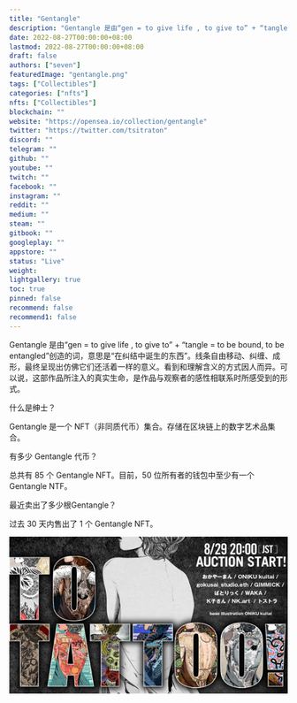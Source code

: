 ```yaml
---
title: "Gentangle"
description: "Gentangle 是由“gen = to give life , to give to” + “tangle = to be bound, to be entangled”创造的词"
date: 2022-08-27T00:00:00+08:00
lastmod: 2022-08-27T00:00:00+08:00
draft: false
authors: ["seven"]
featuredImage: "gentangle.png"
tags: ["Collectibles"]
categories: ["nfts"]
nfts: ["Collectibles"]
blockchain: ""
website: "https://opensea.io/collection/gentangle"
twitter: "https://twitter.com/tsitraton"
discord: ""
telegram: ""
github: ""
youtube: ""
twitch: ""
facebook: ""
instagram: ""
reddit: ""
medium: ""
steam: ""
gitbook: ""
googleplay: ""
appstore: ""
status: "Live"
weight: 
lightgallery: true
toc: true
pinned: false
recommend: false
recommend1: false
---
```

Gentangle 是由“gen = to give life , to give to” + “tangle = to be bound, to be entangled”创造的词，意思是“在纠结中诞生的东西”。线条自由移动、纠缠、成形，最终呈现出仿佛它们还活着一样的意义。看到和理解含义的方式因人而异。可以说，这部作品所注入的真实生命，是作品与观察者的感性相联系时所感受到的形式。

什么是绅士？

Gentangle 是一个 NFT（非同质代币）集合。存储在区块链上的数字艺术品集合。

有多少 Gentangle 代币？

总共有 85 个 Gentangle NFT。目前，50 位所有者的钱包中至少有一个 Gentangle NTF。

最近卖出了多少根Gentangle？

过去 30 天内售出了 1 个 Gentangle NFT。

![nft](1661541973396.png)